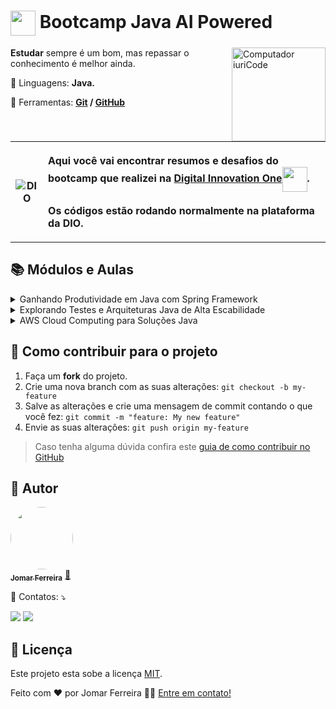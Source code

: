 # <a href="https://www.dio.me/"><img align="center" width="40px" src="https://hermes.dio.me/tracks/fb1b88ee-257f-4870-8cf8-1339b38c188d.png"></a> Bootcamp Java AI Powered

<img src="https://raw.githubusercontent.com/MicaelliMedeiros/micaellimedeiros/master/image/computer-illustration.png" min-width="150px" max-width="150px" width="150px" align="right" alt="Computador iuriCode">

<p align="left"> 
    <strong>Estudar</strong> sempre é um bom, mas repassar o conhecimento é melhor ainda.
</p>
<p align="left">
    🦄 Linguagens: <strong>Java.</strong>
</p>
<p align="left">
    💼 Ferramentas: <strong><a href="https://git-scm.com/">Git</a> / <a href="https://github.com/">GitHub</a></strong>
</p>
<br>



<!--About session-->
<table >
    <tbody>
        <tr>
            <th>
                <img src="https://hermes.digitalinnovation.one/assets/logos/dio-white.png" alt="DIO" tittle="Digital Innovation One">
            </th>
            <th align="left">
                <p>Aqui você vai encontrar resumos e desafios do bootcamp que realizei na </strong><a rel="noopener noreferrer" href="https://digitalinnovation.one/">Digital Innovation One</a><a href="https://www.dio.me/"><img align="center" width="40px" src="https://hermes.digitalinnovation.one/assets/diome/logo-minimized.png"></a></strong>.<br><br>Os códigos estão rodando normalmente na plataforma da DIO.
            </th>
        </tr>
    </tbody>
</table>

## 📚 Módulos e Aulas
<details><!-- Ganhando Produtividade em Java com Spring Framework -->
<summary><span>Ganhando Produtividade em Java com Spring Framework</span></summary>
<div align="left">
    <table border="1">
        <tbody>
            <tr>
                <th>Nome</th>
                <th>Status</th>
            </tr>
            <tr>
                <td>[Bootcamps DIO: Educação Gratuita e Empregabilidade Juntas!](./M%C3%B3dulo%201/01.%20Bootcamps%20DIO%20-%20Educa%C3%A7%C3%A3o%20Gratuita%20e%20Empregabilidade%20Juntas.md)</td>
                <td align="center">✔️</td>
            </tr>
            <tr>
                <td>[Contextualizando o Desenvolvimento Web com Spring Boot 3](./M%C3%B3dulo%201/02.%20Desenvolvimento%20Web%20com%20Spring%20Boot%203%20e%20Kotlin.md)</td>
                <td align="center">✔️</td>
            </tr>
            <tr>
                <td>[Versionamento de Código com Git e GitHub](./M%C3%B3dulo%201/03.%20Versionamento%20de%20c%C3%B3digo%20com%20Git%20e%20GitHub.md)</td>
                <td align="center">✔️</td>
            </tr>
            <tr>
                <td>[Desafios de Projetos: Crie um Portfólio Vencedor](./M%C3%B3dulo%201/04.%20Desafios%20de%20projetos%20-%20Crie%20um%20portf%C3%B3lio%20vencedor.md)</td>
                <td align="center">❌</td>
            </tr>
            <tr>
                <td>Contribuindo em um Projeto Open Source no GitHub</td>
                <td align="center">❌</td>
            </tr>
            <tr>
                <td>Imersão no Spring Frameworks com Spring Boot</td>
                <td align="center">❌</td>
            </tr>
            <tr>
                <td>Criando uma API REST Documentada com Spring Web e Swagger</td>
                <td align="center">❌</td>
            </tr>
            <tr>
                <td>Adicionando Segurança a uma API REST com Spring Security</td>
                <td align="center">❌</td>
            </tr>
            <tr>
                <td>Explorando Padrões de Projetos na Prática com Java</td>
                <td align="center">❌</td>
            </tr>
            <tr>
                <td>Desafios de Código Java Intermediários: Design Patterns</td>
                <td align="center">❌</td>
            </tr>
            <tr>
                <td>Aula Inaugural - Java AI Powered</td>
                <td align="center">❌</td>
            </tr>
        </tbody>
    </table>   
</div>
</details>

<details><!-- Explorando Testes e Arquiteturas Java de Alta Escabilidade -->
<summary><span>Explorando Testes e Arquiteturas Java de Alta Escabilidade</span></summary>
<div align="left">
    <table border="1">
        <tbody>
            <tr>
                <th>Nome</th>
                <th>Status</th>
            </tr>
            <tr>
                <td>Introdução a Testes de Softwares</td>
                <td align="center">❌</td>
            </tr>
            <tr>
                <td>Testes Unitários com JUnit</td>
                <td align="center">❌</td>
            </tr>
            <tr>
                <td>Desenvolvendo Testes utilizando Mockito</td>
                <td align="center">❌</td>
            </tr>
            <tr>
                <td>Introdução aos Conceitos de API e Clean Architecture</td>
                <td align="center">❌</td>
            </tr>
            <tr>
                <td>Introdução a Arquitetura Hexagonal com Spring Boot e Kotlin</td>
                <td align="center">❌</td>
            </tr>
            <tr>
                <td>Desmistificando Microsserviços, BFF e DDD</td>
                <td align="center">❌</td>
            </tr>
            <tr>
                <td>Arquitetura Orientada a Eventos com Java, Spring Boot e Kafka</td>
                <td align="center">❌</td>
            </tr>
            <tr>
                <td>Desenvolvendo um Sistema para Eleição usando Quarkus Framework</td>
                <td align="center">❌</td>
            </tr>
            <tr>
                <td>Desafio de Código Java Intermediários: S.O.L.I.D</td>
                <td align="center">❌</td>
            </tr>
        </tbody>
    </table>   
</div>
</details>

<details><!-- AWS Cloud Computing para Soluções Java -->
<summary><span>AWS Cloud Computing para Soluções Java</span></summary>
<div align="left">
    <table border="1">
        <tbody>
            <tr>
                <th>Nome</th>
                <th>Status</th>
            </tr>
            <tr>
                <td>Criando sua Conta na AWS</td>
                <td align="center">❌</td>
            </tr>
            <tr>
                <td>Introdução ao Conceito de Cloud</td>
                <td align="center">❌</td>
            </tr>
            <tr>
                <td>Infraestrutura Global AWS</td>
                <td align="center">❌</td>
            </tr>
            <tr>
                <td>Computação em AWS</td>
                <td align="center">❌</td>
            </tr>
            <tr>
                <td>Redes em AWS</td>
                <td align="center">❌</td>
            </tr>
            <tr>
                <td>Armazenamento e Banco de Dados AWS</td>
                <td align="center">❌</td>
            </tr>
            <tr>
                <td>Redução dos cursos em Farmácias com AWS</td>
                <td align="center">❌</td>
            </tr>
            <tr>
                <td>Publicando sua API REST na Nuvem usando Spring Boot 3, Java 17 e Railway</td>
                <td align="center">❌</td>
            </tr>
            <tr>
                <td>Avalie este Bootcamp</td>
                <td align="center">❌</td>
            </tr>
        </tbody>
    </table>   
</div>
</details>

## 💪 Como contribuir para o projeto

1. Faça um **fork** do projeto.
2. Crie uma nova branch com as suas alterações: `git checkout -b my-feature`
3. Salve as alterações e crie uma mensagem de commit contando o que você fez: `git commit -m "feature: My new feature"`
4. Envie as suas alterações: `git push origin my-feature`
> Caso tenha alguma dúvida confira este [guia de como contribuir no GitHub](./CONTRIBUTING.md)

## 🦸 Autor

<a href="https://www.linkedin.com/in/jomar-ferreira-amorim/">
 <img style="border-radius: 50%;" src="https://avatars.githubusercontent.com/u/47539152?s=400&u=d40b201906972abddb5890c966c190557cbf4754&v=4" width="100px;" alt=""/>
 <br />
 <sub><b>Jomar Ferreira</b></sub></a> <a href="https://www.linkedin.com/in/jomar-ferreira-amorim/" title="Rocketseat">🚀</a>
 <br />

<p align="left">
  💌 Contatos: ⤵️
</p>
<p align="left">
<a href="https://www.linkedin.com/in/jomar-ferreira-amorim/" alt="Linkedin"><img src="https://img.shields.io/badge/-Linkedin-0e76a8?style=flat-square&logo=Linkedin&logoColor=white&link=https://www.linkedin.com/in/jomar-ferreira-amorim/"></a>
<a href="https://api.whatsapp.com/send?phone=5561991411476&text=Ola%2C%20em%20contato%20comigo%20agora%20estarei%20disponivel" alt="WhatsApp"><img src="https://img.shields.io/badge/-WhatsApp-25d366?style=flat-square&labelColor=25d366&logo=whatsapp&logoColor=white&link=https://api.whatsapp.com/send?phone=5561991411476&text=Ola%2C%20em%20contato%20comigo%20agora%20estarei%20disponivel"></a>
</p>  

## 📝 Licença

Este projeto esta sobe a licença [MIT](./LICENSE).

Feito com ❤️ por Jomar Ferreira 👋🏽 [Entre em contato!](https://www.linkedin.com/in/jomar-ferreira-amorim/)